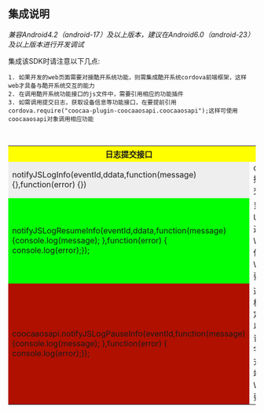 ## 集成说明

*兼容Android4.2（android-17）及以上版本，建议在Android6.0（android-23）及以上版本进行开发调试*

集成该SDK时请注意以下几点:

```
1. 如果开发的web页面需要对接酷开系统功能，则需集成酷开系统cordova前端框架，这样web才具备与酷开系统交互的能力
2. 在调用酷开系统功能接口的js文件中，需要引用相应的功能插件
3. 如需调用提交日志，获取设备信息等功能接口，在要提前引用cordova.require("coocaa-plugin-coocaaosapi.coocaaosapi");这样可使用coocaaosapi对象调用相应功能

```

<table>
  <tr>
    <th width=60%, bgcolor=yellow >日志提交接口</th>
    <th width=40%, bgcolor=yellow>描述</th>
  </tr>
  <tr>
    <td bgcolor=#eeeeee>notifyJSLogInfo(eventId,ddata,function(message) {},function(error) {})</td>
    <td>coocaaosapi插件调用，提交自定义事件</td>
  </tr>
  <tr>
    <td bgcolor=#00FF00>notifyJSLogResumeInfo(eventId,ddata,function(message) {console.log(message); },function(error) { console.log(error);});</td>
    <td>当外接设备如U盘插拔时发送状态数据给Web前端，但前提是Web前端需要添加监听</td>
   </tr>
  <tr>
    <td bgcolor=rgb(0,10,0)>coocaaosapi.notifyJSLogPauseInfo(eventId,function(message) {console.log(message); },function(error) { console.log(error);});</td>
    <td>这跟具体业务相关，将预先定义好的口令以字符串（语音模块处理成字符串）的形式给Web前端，但前提是Web前端需要添加监听</td>
  </tr>
</table>
